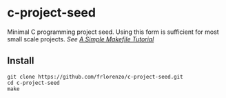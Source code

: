 # c-project-seed

Minimal C programming project seed. Using this form is sufficient for most small scale projects. *See [A Simple Makefile Tutorial](http://www.cs.colby.edu/maxwell/courses/tutorials/maketutor/)*


## Install

```
git clone https://github.com/frlorenzo/c-project-seed.git
cd c-project-seed
make
```
